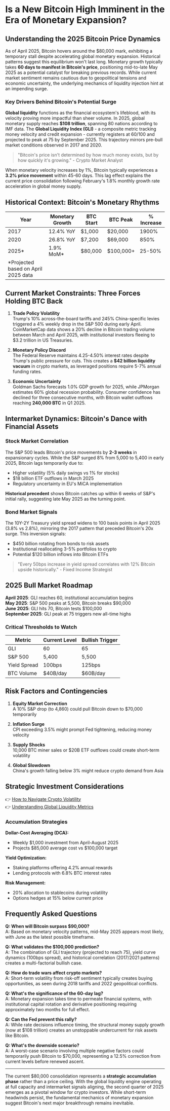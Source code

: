 # Is a New Bitcoin High Imminent in the Era of Monetary Expansion?

## Understanding the 2025 Bitcoin Price Dynamics

As of April 2025, Bitcoin hovers around the $80,000 mark, exhibiting a temporary stall despite accelerating global monetary expansion. Historical patterns suggest this equilibrium won't last long. Monetary growth typically takes **60 days to manifest in Bitcoin's price**, positioning mid-to-late May 2025 as a potential catalyst for breaking previous records. While current market sentiment remains cautious due to geopolitical tensions and economic uncertainty, the underlying mechanics of liquidity injection hint at an impending surge.

### Key Drivers Behind Bitcoin's Potential Surge

**Global liquidity** functions as the financial ecosystem's lifeblood, with its velocity proving more impactful than sheer volume. In 2025, global monetary supply reaches **$108 trillion**, spanning 80 nations according to IMF data. The **Global Liquidity Index (GLI)** - a composite metric tracking money velocity and credit expansion - currently registers at 60/100 and projected to peak at 75 by September 2025. This trajectory mirrors pre-bull market conditions observed in 2017 and 2020.

> "Bitcoin's price isn't determined by how much money exists, but by how quickly it's growing." - Crypto Market Analyst

When monetary velocity increases by 1%, Bitcoin typically experiences a **3.2% price movement** within 45-60 days. This lag effect explains the current price consolidation following February's 1.8% monthly growth rate acceleration in global money supply.

## Historical Context: Bitcoin's Monetary Rhythms

| Year | Monetary Growth | BTC Start | BTC Peak | % Increase |
|------|------------------|-----------|----------|------------|
| 2017 | 12.4% YoY        | $1,000    | $20,000  | 1900%      |
| 2020 | 26.8% YoY        | $7,200    | $69,000  | 850%       |
| 2025*| 1.9% MoM*        | $80,000   | $100,000+| 25-50%     |
| *Projected based on April 2025 data

## Current Market Constraints: Three Forces Holding BTC Back

1. **Trade Policy Volatility**  
   Trump's 10% across-the-board tariffs and 245% China-specific levies triggered a 4% weekly drop in the S&P 500 during early April. CoinMarketCap data shows a 20% decline in Bitcoin trading volume between March and April 2025, with institutional investors fleeing to $3.2 trillion in US Treasuries.

2. **Monetary Policy Discord**  
   The Federal Reserve maintains 4.25-4.50% interest rates despite Trump's public pressure for cuts. This creates a **$42 billion liquidity vacuum** in crypto markets, as leveraged positions require 5-7% annual funding rates.

3. **Economic Uncertainty**  
   Goldman Sachs forecasts 1.0% GDP growth for 2025, while JPMorgan estimates 60% global recession probability. Consumer confidence has declined for three consecutive months, with Bitcoin wallet outflows reaching **240,000 BTC** in Q1 2025.

## Intermarket Dynamics: Bitcoin's Dance with Financial Assets

### Stock Market Correlation

The S&P 500 leads Bitcoin's price movements by **2-3 weeks** in expansionary cycles. While the S&P surged 8% from 5,000 to 5,400 in early 2025, Bitcoin lags temporarily due to:
- Higher volatility (5% daily swings vs 1% for stocks)
- $18 billion ETF outflows in March 2025
- Regulatory uncertainty in EU's MiCA implementation

**Historical precedent** shows Bitcoin catches up within 6 weeks of S&P's initial rally, suggesting late May 2025 as the turning point.

### Bond Market Signals

The 10Y-2Y Treasury yield spread widens to 100 basis points in April 2025 (3.8% vs 2.8%), mirroring the 2017 pattern that preceded Bitcoin's 20x surge. This inversion signals:
- $450 billion rotating from bonds to risk assets
- Institutional reallocating 3-5% portfolios to crypto
- Potential $120 billion inflows into Bitcoin ETFs

> "Every 50bps increase in yield spread correlates with 12% Bitcoin upside historically." - Fixed Income Strategist

## 2025 Bull Market Roadmap

**April 2025**: GLI reaches 60, institutional accumulation begins  
**May 2025**: S&P 500 peaks at 5,500, Bitcoin breaks $90,000  
**June 2025**: GLI hits 70, Bitcoin tests $100,000  
**September 2025**: GLI peak at 75 triggers new all-time highs  

### Critical Thresholds to Watch

| Metric | Current Level | Bullish Trigger |
|--------|---------------|-----------------|
| GLI    | 60            | 65              |
| S&P 500| 5,400         | 5,500           |
| Yield Spread | 100bps  | 125bps          |
| BTC Volume | $40B/day  | $60B/day        |

## Risk Factors and Contingencies

1. **Equity Market Correction**  
   A 10% S&P drop (to 4,860) could pull Bitcoin down to $70,000 temporarily

2. **Inflation Surge**  
   CPI exceeding 3.5% might prompt Fed tightening, reducing money velocity

3. **Supply Shocks**  
   10,000 BTC miner sales or $20B ETF outflows could create short-term volatility

4. **Global Slowdown**  
   China's growth falling below 3% might reduce crypto demand from Asia

## Strategic Investment Considerations

👉 [How to Navigate Crypto Volatility](https://bit.ly/okx-bonus)  
👉 [Understanding Global Liquidity Metrics](https://bit.ly/okx-bonus)

### Accumulation Strategies

**Dollar-Cost Averaging (DCA):**  
- Weekly $1,000 investment from April-August 2025  
- Projects $85,000 average cost vs $100,000 target  

**Yield Optimization:**  
- Staking platforms offering 4.2% annual rewards  
- Lending protocols with 6.8% BTC interest rates  

**Risk Management:**  
- 20% allocation to stablecoins during volatility  
- Options hedges at 15% below current price  

## Frequently Asked Questions

**Q: When will Bitcoin surpass $90,000?**  
A: Based on monetary velocity patterns, mid-May 2025 appears most likely, with June as the latest possible timeframe.

**Q: What validates the $100,000 prediction?**  
A: The combination of GLI trajectory (projected to reach 75), yield curve dynamics (100bps spread), and historical correlation (2017/2021 patterns) creates a multi-factorial bullish case.

**Q: How do trade wars affect crypto markets?**  
A: Short-term volatility from risk-off sentiment typically creates buying opportunities, as seen during 2018 tariffs and 2022 geopolitical conflicts.

**Q: What's the significance of the 60-day lag?**  
A: Monetary expansion takes time to permeate financial systems, with institutional capital rotation and derivative positioning requiring approximately two months for full effect.

**Q: Can the Fed prevent this rally?**  
A: While rate decisions influence timing, the structural money supply growth (now at $108 trillion) creates an unstoppable undercurrent for risk assets like Bitcoin.

**Q: What's the downside scenario?**  
A: A worst-case scenario involving multiple negative factors could temporarily push Bitcoin to $70,000, representing a 12.5% correction from current levels before renewed ascent.

---

The current $80,000 consolidation represents a **strategic accumulation phase** rather than a price ceiling. With the global liquidity engine operating at full capacity and intermarket signals aligning, the second quarter of 2025 emerges as a pivotal window for crypto investors. While short-term headwinds persist, the fundamental mechanics of monetary expansion suggest Bitcoin's next major breakthrough remains inevitable.
